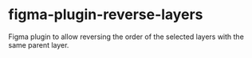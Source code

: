 # figma-plugin-reverse-layers
Figma plugin to allow reversing the order of the selected layers with the same parent layer.

